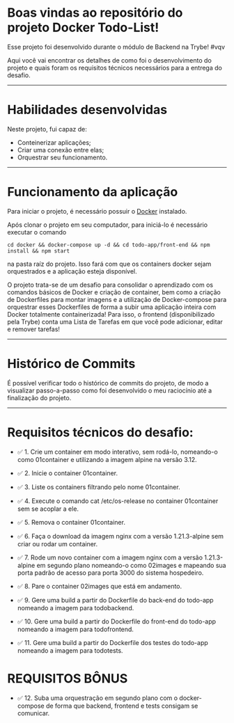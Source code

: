 # Boas vindas ao repositório do projeto <b>Docker Todo-List</b>!

Esse projeto foi desenvolvido durante o módulo de Backend na Trybe! #vqv 

Aqui você vai encontrar os detalhes de como foi o desenvolvimento do projeto e quais foram os requisitos técnicos necessários para a entrega do desafio.

---

# Habilidades desenvolvidas

Neste projeto, fui capaz de:

- Conteinerizar aplicações;
- Criar uma conexão entre elas;
- Orquestrar seu funcionamento.

---

# Funcionamento da aplicação

Para iniciar o projeto, é necessário possuir o [Docker](https://docs.docker.com/engine/install/ubuntu/) instalado.

Após clonar o projeto em seu computador, para iniciá-lo é necessário executar o comando
```
cd docker && docker-compose up -d && cd todo-app/front-end && npm install && npm start
```

na pasta raíz do projeto. Isso fará com que os containers docker sejam orquestrados e a aplicação esteja disponível.

O projeto trata-se de um desafio para consolidar o aprendizado com os comandos básicos de Docker e criação de container, bem como a criação de Dockerfiles para montar imagens e a utilização de Docker-compose para orquestrar esses Dockerfiles de forma a subir uma aplicação inteira com Docker totalmente containerizada! Para isso, o frontend (disponibilizado pela Trybe) conta uma Lista de Tarefas em que você pode adicionar, editar e remover tarefas!

---

# Histórico de Commits

É possível verificar todo o histórico de commits do projeto, de modo a visualizar passo-a-passo como foi desenvolvido o meu raciocínio até a finalização do projeto.

---

# Requisitos técnicos do desafio:

- ✅ 1. Crie um container em modo interativo, sem rodá-lo, nomeando-o como 01container e utilizando a imagem alpine na versão 3.12.

- ✅ 2. Inicie o container 01container.

- ✅ 3. Liste os containers filtrando pelo nome 01container.

- ✅ 4. Execute o comando cat /etc/os-release no container 01container sem se acoplar a ele.

- ✅ 5. Remova o container 01container.

- ✅ 6. Faça o download da imagem nginx com a versão 1.21.3-alpine sem criar ou rodar um container.

- ✅ 7. Rode um novo container com a imagem nginx com a versão 1.21.3-alpine em segundo plano nomeando-o como 02images e mapeando sua porta padrão de acesso para porta 3000 do sistema hospedeiro.

- ✅ 8. Pare o container 02images que está em andamento.

- ✅ 9. Gere uma build a partir do Dockerfile do back-end do todo-app nomeando a imagem para todobackend.

- ✅ 10. Gere uma build a partir do Dockerfile do front-end do todo-app nomeando a imagem para todofrontend.

- ✅ 11. Gere uma build a partir do Dockerfile dos testes do todo-app nomeando a imagem para todotests.

# REQUISITOS BÔNUS

- ✅ 12. Suba uma orquestração em segundo plano com o docker-compose de forma que backend, frontend e tests consigam se comunicar.
